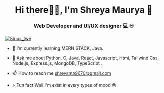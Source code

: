 

### <h1 align='center'>Hi there🙋‍♂️, I'm Shreya Maurya 👋</h1>
<h3 align="center"> Web Developer and UI/UX designer 💻 ♾️</h3>

<p align="left"> <a href="https://twitter.com/Sirius_twe" target="blank"><img src="https://img.shields.io/twitter/follow/Sirius_twe?logo=twitter&style=for-the-badge" alt="Sirius_twe"  /></a> </p>
<!--<p align="left"> <a href="https://www.linkedin.com/in/shreya-maurya-sirius/" target="blank"><img src="https://img.shields.io/twitter/follow/Sirius_twe?logo=twitter&style=for-the-badge" alt="Shreya"  /></a> </p>--!>

<!-- - 🔭 I’m currently working on [Tryeno Software]-->
<!--(https://github.com/CanisCoder/All-In-One-Application-) -->


- 🌱 I’m currently learning MERN STACK, Java.
<!--- 👯 I’m looking to collaborate on ...
- 🤔 I’m looking for help with ...-->
- 💬 Ask me about  Python, C, Java, React, Javascript, Html, Tailwind Css, Node.js, Express.js, MongoDB, TypeScript .

- 📫 How to reach me shreyama9670@gmail.com
<!--- 😄 Pronouns: ... -->
- ⚡ Fun fact Well I'm exist in every types of mood 😜

